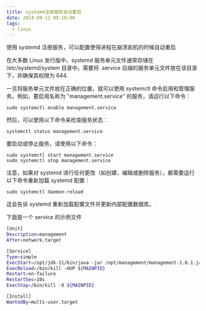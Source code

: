 ```yaml
---
title: systemd注册服务自动重启
date: 2024-09-11 09:18:00
tags:
  - linux
---
```



<font style="background-color:#FFFFFF;">使用 systemd 注册服务，可以配置使得进程在崩溃宕机的时候自动重启</font>

<font style="background-color:#FFFFFF;">在大多数 Linux 发行版中，</font><font style="background-color:#FFFFFF;">systemd</font><font style="background-color:#FFFFFF;"> </font><font style="background-color:#FFFFFF;">服务单元文件通常存储在</font><font style="background-color:#FFFFFF;"> </font><font style="background-color:#FFFFFF;">/etc/systemd/system</font><font style="background-color:#FFFFFF;"> </font><font style="background-color:#FFFFFF;">目录中。需要将</font><font style="background-color:#FFFFFF;"> </font><font style="background-color:#FFFFFF;">.service</font><font style="background-color:#FFFFFF;"> </font><font style="background-color:#FFFFFF;">后缀的服务单元文件放在该目录下，并确保其权限为</font><font style="background-color:#FFFFFF;"> </font><font style="background-color:#FFFFFF;">644</font><font style="background-color:#FFFFFF;">.</font>

<font style="background-color:#FFFFFF;">一旦将服务单元文件放在正确的位置，就可以使用 systemctl 命令启用和管理服务。例如，要启用名称为 "management.service" 的服务，请运行以下命令：</font>

```plain
sudo systemctl enable management.service
```

<font style="background-color:#FFFFFF;">然后，可以使用以下命令来检查服务状态：</font>

```plain
systemctl status management.service
```

<font style="background-color:#FFFFFF;">要启动或停止服务，请使用以下命令：</font>

```plain
sudo systemctl start management.service
sudo systemctl stop management.service
```

<font style="background-color:#FFFFFF;">注意，如果对 systemd 进行任何更改（如创建、编辑或删除服务），都需要运行以下命令重新加载 systemd 配置：</font>

```plain
sudo systemctl daemon-reload
```

<font style="background-color:#FFFFFF;">这会告诉 systemd 重新加载配置文件并更新内部配置数据库。</font>

<font style="background-color:#FFFFFF;">下面是一个 service 的示例文件</font>

```bash
[Unit]
Description=management
After=network.target

[Service]
Type=simple
ExecStart=/opt/jdk-11/bin/java -jar /opt/management/management-1.0.1.jar
ExecReload=/bin/kill -HUP ${MAINPID}
Restart=on-failure
RestartSec=10s
ExecStop=/bin/kill -9 ${MAINPID}

[Install]
WantedBy=multi-user.target
```

